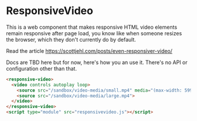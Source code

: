 # ResponsiveVideo
This is a web component that makes responsive HTML video elements remain responsive after page load, you know like when someone resizes the browser, which they don't currently do by default.

Read the article https://scottjehl.com/posts/even-responsiver-video/ 

Docs are TBD here but for now, here's how you an use it. There's no API or configuration other than that.

```html
<responsive-video>
  <video controls autoplay loop>
    <source src="/sandbox/video-media/small.mp4" media="(max-width: 599px)">
    <source src="/sandbox/video-media/large.mp4">
  </video>
</responsive-video>
<script type="module" src="responsivevideo.js"></script>
```


